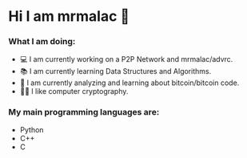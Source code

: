 # Hi I am mrmalac 👋

### What I am doing:
- 💻 I am currently working on a P2P Network and mrmalac/advrc.
- 📚 I am currently learning Data Structures and Algorithms.
- 📖 I am currently analyzing and learning about bitcoin/bitcoin code.
- 👍🏻 I like computer cryptography.

### My main programming languages are:
- Python
- C++
- C

<!--
**mrmalac/mrmalac** is a ✨ _special_ ✨ repository because its `README.md` (this file) appears on your GitHub profile.
